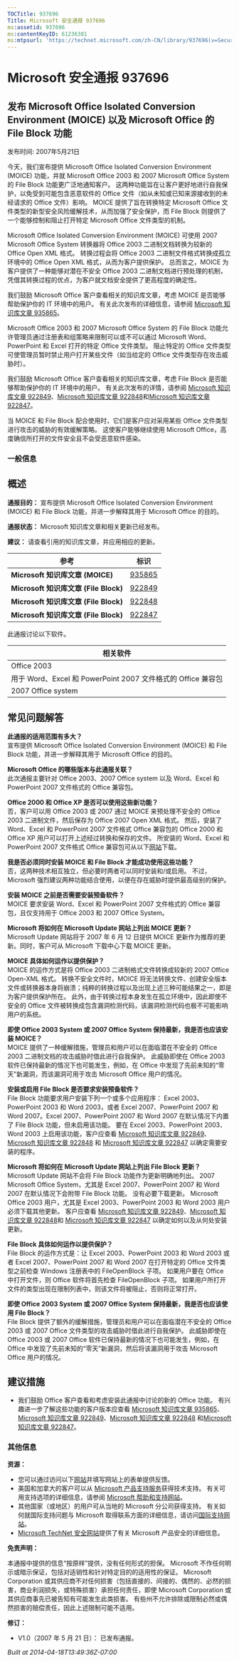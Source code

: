 ```yaml
---
TOCTitle: 937696
Title: Microsoft 安全通报 937696
ms:assetid: 937696
ms:contentKeyID: 61236381
ms:mtpsurl: 'https://technet.microsoft.com/zh-CN/library/937696(v=Security.10)'
---
```


Microsoft 安全通报 937696
=========================

发布 Microsoft Office Isolated Conversion Environment (MOICE) 以及 Microsoft Office 的 File Block 功能
------------------------------------------------------------------------------------------------------

发布时间: 2007年5月21日

今天，我们宣布提供 Microsoft Office Isolated Conversion Environment (MOICE) 功能，并就 Microsoft Office 2003 和 2007 Microsoft Office System 的 File Block 功能更广泛地通知客户。 这两种功能旨在让客户更好地进行自我保护，以免受到可能包含恶意软件的 Office 文件（如从未知或已知来源接收到的未经请求的 Office 文件）影响。 MOICE 提供了旨在转换特定 Microsoft Office 文件类型的新型安全风险缓解技术，从而加强了安全保护，而 File Block 则提供了一个能够控制和阻止打开特定 Microsoft Office 文件类型的机制。

Microsoft Office Isolated Conversion Environment (MOICE) 可使用 2007 Microsoft Office System 转换器将 Office 2003 二进制文档转换为较新的 Office Open XML 格式。 转换过程会将 Office 2003 二进制文件格式转换成孤立环境中的 Office Open XML 格式，从而为客户提供保护。 总而言之，MOICE 为客户提供了一种能够对潜在不安全 Office 2003 二进制文档进行预处理的机制，凭借其转换过程的优点，为客户就文档安全提供了更高程度的确定性。

我们鼓励 Microsoft Office 客户查看相关的知识库文章，考虑 MOICE 是否能够帮助保护你的 IT 环境中的用户。 有关此次发布的详细信息，请参阅 [Microsoft 知识库文章 935865](https://support.microsoft.com/kb/935865)。

Microsoft Office 2003 和 2007 Microsoft Office System 的 File Block 功能允许管理员通过注册表和组策略来限制可以或不可以通过 Microsoft Word、PowerPoint 和 Excel 打开的特定 Office 文件类型。 阻止特定的 Office 文件类型可使管理员暂时禁止用户打开某些文件（如当给定的 Office 文件类型存在攻击威胁时）。

我们鼓励 Microsoft Office 客户查看相关的知识库文章，考虑 File Block 是否能够帮助保护你的 IT 环境中的用户。 有关此次发布的详情，请参阅 [Microsoft 知识库文章 922849](https://support.microsoft.com/kb/922849)、[Microsoft 知识库文章 922848](https://support.microsoft.com/kb/922848)和[Microsoft 知识库文章 922847](https://support.microsoft.com/kb/922847)。

当 MOICE 和 File Block 配合使用时，它们是客户应对采用某些 Office 文件类型进行攻击的威胁的有效缓解策略。 这使客户能够继续使用 Microsoft Office，高度确信所打开的文件安全且不会受恶意软件感染。

### 一般信息

概述
----


**通报目的：** 宣布提供 Microsoft Office Isolated Conversion Environment (MOICE) 和 File Block 功能，并进一步解释其用于 Microsoft Office 的目的。

**通报状态：** Microsoft 知识库文章和相关更新已经发布。

**建议：** 请查看引用的知识库文章，并应用相应的更新。

<p> </p>

| 参考                                  | 标识                                             |
|---------------------------------------|--------------------------------------------------|
| **Microsoft 知识库文章 (MOICE)**      | [935865](https://support.microsoft.com/kb/935865) |
| **Microsoft 知识库文章 (File Block)** | [922849](https://support.microsoft.com/kb/922849) |
| **Microsoft 知识库文章 (File Block)** | [922848](https://support.microsoft.com/kb/922848) |
| **Microsoft 知识库文章 (File Block)** | [922847](https://support.microsoft.com/kb/922847) |

此通报讨论以下软件。

<p> </p>

| 相关软件                                                     |
|--------------------------------------------------------------|
| Office 2003                                                  |
| 用于 Word、Excel 和 PowerPoint 2007 文件格式的 Office 兼容包 |
| 2007 Office system                                           |

常见问题解答
------------


**此通报的适用范围有多大？**  
宣布提供 Microsoft Office Isolated Conversion Environment (MOICE) 和 File Block 功能，并进一步解释其用于 Microsoft Office 的目的。

**Microsoft Office 的哪些版本与此通报关联？**  
此次通报主要针对 Office 2003、2007 Office system 以及 Word、Excel 和 PowerPoint 2007 文件格式的 Office 兼容包。

**Office 2000 和 Office XP 是否可以使用这些新功能？**  
否，客户可以用 Office 2003 或 2007 通过 MOICE 来预处理不安全的 Office 2003 二进制文件，然后保存为 Office 2007 Open XML 格式。 然后，安装了 Word、Excel 和 PowerPoint 2007 文件格式 Office 兼容包的 Office 2000 和 Office XP 用户可以打开上述经过转换和保存的文件。 所安装的 Word、Excel 和 PowerPoint 2007 文件格式 Office 兼容包可从以下[网站](https://www.microsoft.com/download/details.aspx?familyid=941b3470-3ae9-4aee-8f43-c6bb74cd1466&displaylang=en)下载。

**我是否必须同时安装 MOICE 和 File Block 才能成功使用这些功能？**  
否，这两种技术相互独立，但必要时两者可以同时安装和/或启用。 不过，Microsoft 强烈建议两种功能结合使用，以便在存在威胁时提供最高级别的保护。

**安装 MOICE 之前是否需要安装预备软件？**  
MOICE 要求安装 Word、Excel 和 PowerPoint 2007 文件格式的 Office 兼容包，且仅支持用于 Office 2003 和 2007 Office System。

**Microsoft 将如何在 Microsoft Update 网站上列出 MOICE 更新？**  
Microsoft Update 网站将于 2007 年 6 月 12 日提供 MOICE 更新作为推荐的更新。同时，客户可从 Microsoft 下载中心下载 MOICE 更新。

**MOICE 具体如何运作以提供保护？**  
MOICE 的运作方式是将 Office 2003 二进制格式文件转换成较新的 2007 Office Open-XML 格式。 转换不安全文件时，MOICE 将无法转换文件、创建安全版本文件或转换器本身将崩溃；纯粹的转换过程以及出现上述三种可能结果之一，即是为客户提供保护所在。 此外，由于转换过程本身发生在孤立环境中，因此即使不安全的 Office 文件被转换成包含漏洞检测代码，该漏洞检测代码也极不可能影响用户的系统。

**即使 Office 2003 System 或 2007 Office System 保持最新，我是否也应该安装 MOICE？**  
MOICE 提供了一种缓解措施，管理员和用户可以在面临潜在不安全的 Office 2003 二进制文档的攻击威胁时借此进行自我保护。 此威胁即使在 Office 2003 软件已保持最新的情况下也可能发生，例如，在 Office 中发现了先前未知的“零天”新漏洞，而该漏洞可用于攻击 Microsoft Office 用户的情况。

**安装或启用 File Block 是否要求安装预备软件？**  
File Block 功能要求用户安装下列一个或多个应用程序： Excel 2003、PowerPoint 2003 和 Word 2003，或者 Excel 2007、PowerPoint 2007 和 Word 2007。Excel 2007、PowerPoint 2007 和 Word 2007 在默认情况下内置了 File Block 功能，但未启用该功能。 要在 Excel 2003、PowerPoint 2003、Word 2003 上启用该功能，客户应查看 [Microsoft 知识库文章 922849](https://support.microsoft.com/kb/922849)、[Microsoft 知识库文章 922848](https://support.microsoft.com/kb/922848) 和 [Microsoft 知识库文章 922847](https://support.microsoft.com/kb/922847) 以确定需要安装的程序。

**Microsoft 将如何在 Microsoft Update 网站上列出 File Block 更新？**  
Microsoft Update 网站不会将 File Block 功能作为更新明确地列出。 2007 Microsoft Office System，尤其是 Excel 2007、PowerPoint 2007 和 Word 2007 在默认情况下会附带 File Block 功能。 没有必要下载更新。 Microsoft Office 2003 用户，尤其是 Excel 2003、PowerPoint 2003 和 Word 2003 用户必须下载其他更新。 客户应查看 [Microsoft 知识库文章 922849](https://support.microsoft.com/kb/922849)、[Microsoft 知识库文章 922848](https://support.microsoft.com/kb/922848)和 [Microsoft 知识库文章 922847](https://support.microsoft.com/kb/922847) 以确定如何以及从何处安装更新。

**File Block 具体如何运作以提供保护？**  
File Block 的运作方式是：让 Excel 2003、PowerPoint 2003 和 Word 2003 或者 Excel 2007、PowerPoint 2007 和 Word 2007 在打开特定的 Office 文件类型之前检查 Windows 注册表中的 FileOpenBlock 子项。 如果用户要在 Office 中打开文件，则 Office 软件将首先检查 FileOpenBlock 子项。 如果用户所打开文件的类型出现在限制列表中，则该文件将被阻止，否则将正常打开。

**即使 Office 2003 System 或 2007 Office System 保持最新，我是否也应该使用 File Block？**  
File Block 提供了额外的缓解措施，管理员和用户可以在面临潜在不安全的 Office 2003 或 2007 Office 文件类型的攻击威胁时借此进行自我保护。 此威胁即使在 Office 2003 或 2007 Office 软件已保持最新的情况下也可能发生，例如，在 Office 中发现了先前未知的“零天”新漏洞，然后将该漏洞用于攻击 Microsoft Office 用户的情况。

建议措施
--------


-   我们鼓励 Office 客户查看和考虑安装此通报中讨论的新的 Office 功能。 有兴趣进一步了解这些功能的客户版本应查看 [Microsoft 知识库文章 935865](https://support.microsoft.com/kb/935865)、[Microsoft 知识库文章 922849](https://support.microsoft.com/kb/922849)、[Microsoft 知识库文章 922848](https://support.microsoft.com/kb/922848) 和[Microsoft 知识库文章 922847](https://support.microsoft.com/kb/922847)。

### 其他信息

**资源：**

-   您可以通过访问以下[网站](https://support.microsoft.com/common/survey.aspx?scid=sw;en;1257&amp;showpage=1&amp;ws=technet&amp;sd=tech)并填写网站上的表单提供反馈。
-   美国和加拿大的客户可以从 [Microsoft 产品支持服务](https://go.microsoft.com/fwlink/?linkid=21131)获得技术支持。 有关可用支持选项的详细信息，请参阅 [Microsoft 帮助和支持网站](https://support.microsoft.com/default.aspx?ln=zh-cn)。
-   其他国家（或地区）的用户可从当地的 Microsoft 分公司获得支持。 有关如何就国际支持问题与 Microsoft 取得联系方面的详细信息，请访问[国际支持网站](https://go.microsoft.com/fwlink/?linkid=21155)。
-   [Microsoft TechNet 安全网站](https://go.microsoft.com/fwlink/?linkid=21132)提供了有关 Microsoft 产品安全的详细信息。

**免责声明：**

本通报中提供的信息“按原样”提供，没有任何形式的担保。 Microsoft 不作任何明示或暗示保证，包括对适销性和针对特定目的的适用性的保证。 Microsoft Corporation 或其供应商不对任何损害（包括直接的、间接的、偶然的、必然的损害，商业利润损失，或特殊损害）承担任何责任，即使 Microsoft Corporation 或其供应商事先已被告知有可能发生此类损害。 有些州不允许排除或限制必然或偶然损害的赔偿责任，因此上述限制可能不适用。

**修订：**

-   V1.0（2007 年 5 月 21 日）： 已发布通报。

*Built at 2014-04-18T13:49:36Z-07:00*
